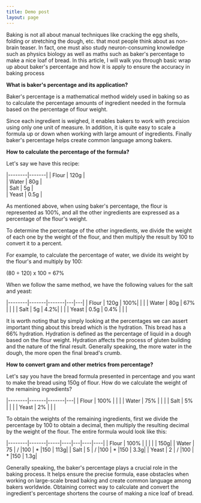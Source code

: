 ```yaml
---
title: Demo post
layout: page
---
```


Baking is not all about manual techniques like cracking the egg shells, folding or stretching the dough, etc. that most people think about as non-brain teaser. In fact, one must also study neuron-consuming knowledge such as physics biology as well as maths such as baker's percentage to make a nice loaf of bread. In this article, I will walk you through basic wrap up about baker's percentage and how it is apply to ensure the accuracy in baking process

<b> What is baker's percentage and its application? </b>

Baker's percentage is a mathematical method widely used in baking so as to calculate the percentage amounts of ingredient needed in the formula based on the percentage of flour weight.

Since each ingredient is weighed, it enables bakers to work with precision using only one unit of measure. In addition, it is quite easy to scale a formula up or down when working with large amount of ingredients. Finally baker's percentage helps create common language among bakers.

<b> How to calculate the percentage of the formula? </b>

Let's say we have this recipe:

|--------|-------|
|  Flour | 120g  |  
|  Water | 80g   |   
|  Salt  | 5g    |   
|  Yeast | 0.5g  |   

As mentioned above, when using baker's percentage, the flour is represented as 100%, and all the other ingredients are expressed as a percentage of the flour's weight.

To determine the percentage of the other ingredients, we divide the weight of each one by the weight of the flour, and then multiply the result by 100 to convert it to a percent.

For example, to calculate the percentage of water, we divide its weight by the flour's and multiply by 100:

(80 ÷ 120) x 100 = 67%

When we follow the same method, we have the following values for the salt and yeast:

|--------|-------|-------|---|---|
| Flour  |  120g |   100%|   |   |
| Water  |  80g  |   67% |   |   |
| Salt   |  5g   |   4.2%|   |   |
| Yeast  | 0.5g  |  0.4% |   |   |

It is worth noting that by simply looking at the percentages we can assert important thing about this bread which is the hydration. This bread has a 66% hydration. Hydration is defined as the percentage of liquid in a dough based on the flour weight. Hydration affects the process of gluten building and the nature of the final result. Generally speaking, the more water in the dough, the more open the final bread's crumb.

<b> How to convert gram and other metrics from percentage? </b>

Let's say you have the bread formula presented in percentage and you want to make the bread using 150g of flour. How do we calculate the weight of the remaining ingredients?

|--------|-------|-------|---|
| Flour  |  100% |       |   |
| Water  |  75%  |       |   |
| Salt   |  5%   |       |   |
| Yeast  |  2%   |       |   |

To obtain the weights of the remaining ingredients, first we divide the percentage by 100 to obtain a decimal, then multiply the resulting decimal by the weight of the flour. The entire formula would look like this:

|--------|-------|-----|----|---|----|----|
| Flour  |  100% |     |    |   |    | 150g|
| Water  |  75   |  /  |100 | * |150 | 113g|
| Salt   |  5    |  /  |100 | * |150 | 3.3g|
| Yeast  |  2    |  /  |100 | * |150 | 1.3g|


Generally speaking, the baker's percentage plays a crucial role in the baking process. It helps ensure the precise formula, ease obstacles when working on large-scale bread baking and create common language among bakers worldwide. Obtaining correct way to calculate and convert the ingredient's percentage shortens the course of making a nice loaf of bread.
